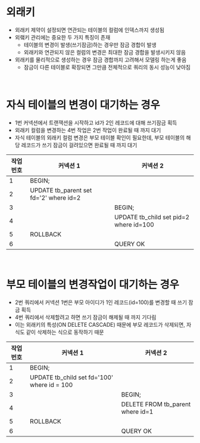 # 외래키

- 외래키 제약이 설정되면 연관되는 테이블의 컬럼에 인덱스까지 생성됨
- 외랰키 관리에는 중요한 두 가지 특징이 존재
  - 테이블의 변경이 발생(쓰기잠금)하는 경우만 잠금 경합이 발생
  - 외래키와 연관되지 않은 컬럼의 변경은 최대한 잠금 경합을 발생시키지 않음
- 외래키를 물리적으로 생성하는 경우 잠금 경합까지 고려해서 모델링 하는게 좋음
  - 잠금이 다른 테이블로 확장되면 그만큼 전체적으로 쿼리의 동시 성능이 낮아짐

<br/>

# 자식 테이블의 변경이 대기하는 경우

- 1번 커넥션에서 트랜잭션을 시작하고 id가 2인 레코드에 대해 쓰기잠금 획득
- 외래키 컬럼을 변경하는 4번 작업은 2번 작업이 완료될 때 까지 대기
- 자식 테이블의 외래키 컬럼 변경은 부모 테이블 확인이 필요한데, 부모 테이블의 해당 레코드가 쓰기 잠금이 걸려있으면 완료될 때 까지 대기

| 작업번호 | 커넥션 1                               | 커넥션 2                               |
| -------- | -------------------------------------- | -------------------------------------- |
| 1        | BEGIN;                                 |                                        |
| 2        | UPDATE tb_parent set fd='2' where id=2 |                                        |
| 3        |                                        | BEGIN;                                 |
| 4        |                                        | UPDATE tb_child set pid=2 where id=100 |
| 5        | ROLLBACK                               |                                        |
| 6        |                                        | QUERY OK                               |

<br/>

# 부모 테이블의 변경작업이 대기하는 경우

- 2번 쿼리에서 커넥션 1번은 부모 아이디가 1인 레코드(id=100)를 변경할 때 쓰기 잠금 획득
- 4번 쿼리에서 삭제할려고 하면 쓰기 잠금이 해제될 때 까지 기다림
- 이는 외래키의 특성(ON DELETE CASCADE) 때문에 부모 레코드가 삭제되면, 자식도 같이 삭제하는 식으로 동작하기 때문

| 작업번호 | 커넥션 1                                    | 커넥션 2                         |
| -------- | ------------------------------------------- | -------------------------------- |
| 1        | BEGIN;                                      |                                  |
| 2        | UPDATE tb_child set fd='100' where id = 100 |                                  |
| 3        |                                             | BEGIN;                           |
| 4        |                                             | DELETE FROM tb_parent where id=1 |
| 5        | ROLLBACK                                    |                                  |
| 6        |                                             | QUERY OK                         |
